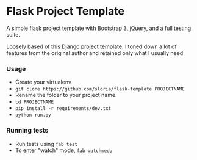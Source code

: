 # Flask Project Template
A simple flask project template with Bootstrap 3, jQuery, and a full testing suite.
 
Loosely based of [this Django project template](https://github.com/sloria/django-base-template). 
I toned down a lot of features from the original author and retained only what I usually need.

### Usage  

- Create your virtualenv
- `git clone https://github.com/sloria/flask-template PROJECTNAME`
- Rename the folder to your project name.
- `cd PROJECTNAME`
- `pip install -r requirements/dev.txt`
- `python run.py`

### Running tests
- Run tests using  `fab test`
- To enter "watch" mode,  `fab watchmedo`   
